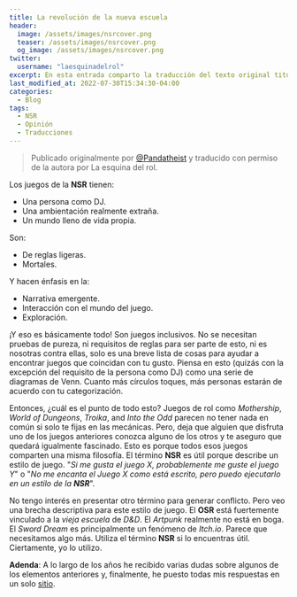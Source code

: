 ```yaml
---
title: La revolución de la nueva escuela
header:
  image: /assets/images/nsrcover.png
  teaser: /assets/images/nsrcover.png
  og_image: /assets/images/nsrcover.png
twitter:
  username: "laesquinadelrol"
excerpt: En esta entrada comparto la traducción del texto original titulado "The new school revolution" escrito por @Pandatheist
last_modified_at: 2022-07-30T15:34:30-04:00
categories:
  - Blog
tags:
  - NSR
  - Opinión
  - Traducciones
---
```


>Publicado originalmente por [@Pandatheist](https://twitter.com/Pandatheist) y traducido con permiso de la autora por La esquina del rol.


Los juegos de la **NSR** tienen:

- Una persona como DJ.
- Una ambientación realmente extraña.
- Un mundo lleno de vida propia.

Son:

- De reglas ligeras.
- Mortales.

Y hacen énfasis en la:

- Narrativa emergente.
- Interacción con el mundo del juego.
- Exploración.

¡Y eso es básicamente todo! Son juegos inclusivos. No se necesitan pruebas de pureza, ni requisitos de reglas para ser parte de esto, ni es nosotras contra ellas, solo es una breve lista de cosas para ayudar a encontrar juegos que coincidan con tu gusto. Piensa en esto (quizás con la excepción del requisito de la persona como DJ) como una serie de diagramas de Venn. Cuanto más círculos toques, más personas estarán de acuerdo con tu categorización.

Entonces, ¿cuál es el punto de todo esto? Juegos de rol como *Mothership*, *World of Dungeons*, *Troika*, and *Into the Odd* parecen no tener nada en común si solo te fijas en las mecánicas. Pero, deja que alguien que disfruta uno de los juegos anteriores conozca alguno de los otros y te aseguro que quedará igualmente fascinado. Esto es porque todos esos juegos comparten una misma filosofía. El término **NSR** es útil porque describe un estilo de juego. "*Si me gusta el juego X, probablemente me guste el juego Y*" o "*No me encanta el Juego X como está escrito, pero puedo ejecutarlo en un estilo de la __NSR__*".

No tengo interés en presentar otro término para generar conflicto. Pero veo una brecha descriptiva para este estilo de juego. El **OSR** está fuertemente vinculado a la *vieja escuela* de *D&D*. El *Artpunk* realmente no está en boga. El *Sword Dream* es principalmente un fenómeno de *Itch.io*. Parece que necesitamos algo más. Utiliza el término **NSR** si lo encuentras útil. Ciertamente, yo lo utilizo.

**Adenda**: A lo largo de los años he recibido varias dudas sobre algunos de los elementos anteriores y, finalmente, he puesto todas mis respuestas en un solo [sitio](https://laesquinadelrol.com/2022/07/30/revisando-el-termino-NSR/).

<script type='text/javascript' src='https://storage.ko-fi.com/cdn/widget/Widget_2.js'></script><script type='text/javascript'>kofiwidget2.init('Invítame un café', '#29abe0', 'X8X035NUM');kofiwidget2.draw();</script>
